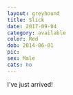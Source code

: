 ```yaml
---
layout: greyhound
title: Slick
date: 2017-09-04
category: available
color: Red
dob: 2014-06-01
pic:
sex: Male
cats: no
---
```


I've just arrived!
